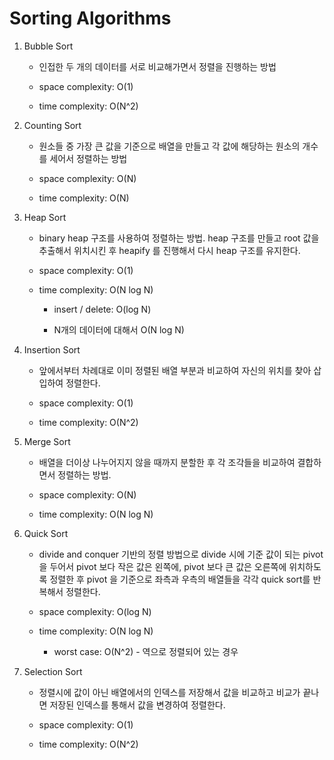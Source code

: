 # Sorting Algorithms

1. Bubble Sort

    - 인접한 두 개의 데이터를 서로 비교해가면서 정렬을 진행하는 방법

    - space complexity: O(1)

    - time complexity: O(N^2)

2. Counting Sort

    - 원소들 중 가장 큰 값을 기준으로 배열을 만들고 각 값에 해당하는 원소의 개수를 세어서 정렬하는 방법

    - space complexity: O(N)

    - time complexity: O(N)

3. Heap Sort

    - binary heap 구조를 사용하여 정렬하는 방법. heap 구조를 만들고 root 값을 추출해서 위치시킨 후 heapify 를 진행해서 다시 heap 구조를 유지한다.

    - space complexity: O(1)

    - time complexity: O(N log N)

        - insert / delete: O(log N)

        - N개의 데이터에 대해서 O(N log N)

4. Insertion Sort

    - 앞에서부터 차례대로 이미 정렬된 배열 부분과 비교하여 자신의 위치를 찾아 삽입하여 정렬한다.

    - space complexity: O(1)

    - time complexity: O(N^2)

5. Merge Sort

    - 배열을 더이상 나누어지지 않을 때까지 분할한 후 각 조각들을 비교하여 결합하면서 정렬하는 방법.

    - space complexity: O(N)

    - time complexity: O(N log N)

6. Quick Sort

    - divide and conquer 기반의 정렬 방법으로 divide 시에 기준 값이 되는 pivot 을 두어서 pivot 보다 작은 값은 왼쪽에, pivot 보다 큰 값은 오른쪽에 위치하도록 정렬한 후 pivot 을 기준으로 좌측과 우측의 배열들을 각각 quick sort를 반복해서 정렬한다.

    - space complexity: O(log N)

    - time complexity: O(N log N)

        - worst case: O(N^2) - 역으로 정렬되어 있는 경우

7. Selection Sort

    - 정렬시에 값이 아닌 배열에서의 인덱스를 저장해서 값을 비교하고 비교가 끝나면 저장된 인덱스를 통해서 값을 변경하여 정렬한다.

    - space complexity: O(1)

    - time complexity: O(N^2)
